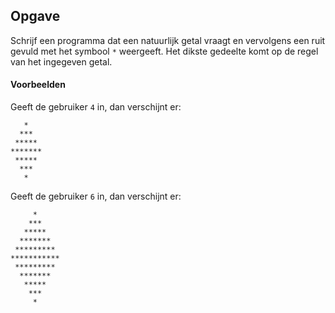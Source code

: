 ## Opgave
Schrijf een programma dat een natuurlijk getal vraagt en vervolgens een ruit gevuld met het symbool `*` weergeeft. Het dikste gedeelte komt op de regel van het ingegeven getal.

#### Voorbeelden
Geeft de gebruiker `4` in, dan verschijnt er:
```
   *
  ***
 *****
*******
 *****
  ***
   *
```

Geeft de gebruiker `6` in, dan verschijnt er:
```
     *
    ***
   *****
  *******
 *********
***********
 *********
  *******
   *****
    ***
     *
```